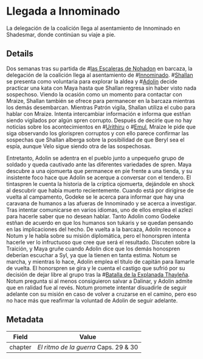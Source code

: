 # Llegada a Innominado
La delegación de la coalición llega al asentamiento de Innominado en Shadesmar, donde continúan su viaje a pie.

## Details
Dos semanas tras su partida de #[las Escaleras de Nohadon](locations/nohadons-stairways) en barcaza, la delegación de la coalición llega al asentamiento de #[Innominado](locations/nameless). #[Shallan](characters/shallan) se presenta como voluntaria para explorar la aldea y #[Adolin](characters/adolin) decide practicar una kata con Maya hasta que Shallan regresa sin haber visto nada sospechoso. Viendo la ocasión como un momento para contactar con Mraize, Shallan también se ofrece para permanecer en la barcaza mientras los demás desembarcan. Mientras Patrón vigila, Shallan utiliza el cubo para hablar con Mraize. Intenta intercambiar información e informa que estñan siendo vigilados por algún spren corrupto. Después de decirle que no hay noticias sobre los acontecimientos en #[Urithiru](locations/urithiru) o #[Emul](locations/emul), Mraize le pide que siga observando los glorispren corruptos y con ello parece confirmar las sospechas que Shallan alberga sobre la posibilidad de que Beryl sea el espía, aunque Velo sigue siendo otra de las sospechosas.

Entretanto, Adolin se adentra en el pueblo junto a unpequeño grupo de soldado y queda cautivado ante las diferentes variedades de spren. Maya descubre a una ojomuerta que permanece en pie frente a una tienda, y su insistente foco hace que Adolin se acerque a conversar con el tendero. El tintaspren le cuenta la historia de la críptica ojomuerta, dejándole en shock al descubrir que había muerto recientemente. Cuando está por dirigirse de vuelta al campamento, Godeke se le acerca para informar que hay una caravana de humanos a las afueras de Innominado y se acerca a investigar. Tras intentar comunicarse en varios idiomas, uno de ellos emplea el azlezi para hacerle saber que no desean hablar. Tanto Adolin como Godeke estñan de acuerdo en que los humanos son tukaris y se quedan pensando en las implicaciones del hecho. De vuelta a la barcaza, Adolin reconoce a Notum y le habla sobre su misión diplomática, pero el honorspren intenta hacerle ver lo infructuoso que cree que será el resultado. Discuten sobre la Traición, y Maya gruñe cuando Adolin dice que los demás honospren deberían escuchar a Syl, ya que la tienen en tanta estima. Notum se marcha, y mientras lo hace, Adolin emplea el título de capitán para llamarle de vuelta. El honorspren se gira y le cuenta el castigo que sufrió por su decisión de dejar libre al grupo tras la #[Batalla de la Explanada Thayleña](events/the-battle-of-thaylen-field). Notum pregunta si al menos consiguieron salvar a Dalinar, y Adolin admite que en ralidad fue al revés. Notum promete intentar disuadirle de seguir adelante con su misión en caso de volver a cruzarse en el camino, pero eso no hace más que reafirmar la voluntad de Adolin de seguir adelante.

## Metadata
| Field | Value |
| ----- | ----- |
| chapter | *El ritmo de la guerra* Caps. 29 & 30 |
